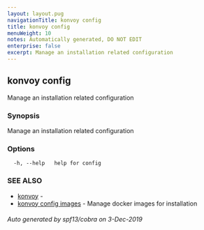 ```yaml
---
layout: layout.pug
navigationTitle: konvoy config
title: konvoy config
menuWeight: 10
notes: Automatically generated, DO NOT EDIT
enterprise: false
excerpt: Manage an installation related configuration
---
```


## konvoy config

Manage an installation related configuration

### Synopsis

Manage an installation related configuration

### Options

```
  -h, --help   help for config
```

### SEE ALSO

* [konvoy](../)	 -
* [konvoy config images](./konvoy-config-images/)	 - Manage docker images for installation

###### Auto generated by spf13/cobra on 3-Dec-2019
